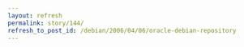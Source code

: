```yaml
---
layout: refresh
permalink: story/144/
refresh_to_post_id: /debian/2006/04/06/oracle-debian-repository
---
```

